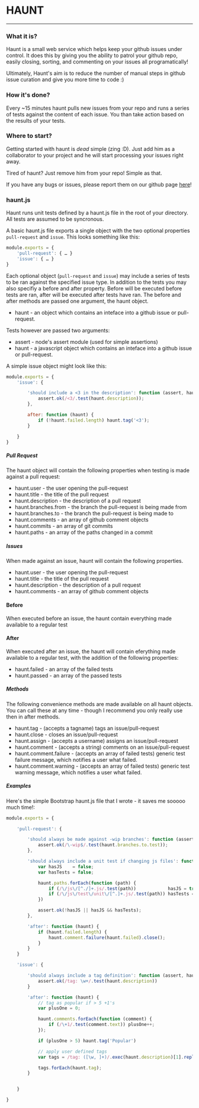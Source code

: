 # HAUNT

---

### What it is?

Haunt is a small web service which helps keep your github issues under control. It does this by giving you the ability to patrol your github repo, easily closing, sorting, and commenting on your issues all programatically!

Ultimately, Haunt's aim is to reduce the number of manual steps in github issue curation and give you more time to code :)


### How it's done?

Every ~15 minutes haunt pulls new issues from your repo and runs a series of tests against the content of each issue. You than take action based on the results of your tests.


### Where to start?

Getting started with haunt is *dead* simple (zing :D). Just add him as a collaborator to your project and he will start processing your issues right away.

Tired of haunt? Just remove him from your repo! Simple as that.

If you have any bugs or issues, please report them on our github page [here](https://github.com/fat/haunt)!


### haunt.js

Haunt runs unit tests defined by a haunt.js file in the root of your directory. All tests are assumed to be syncronous.

A basic haunt.js file exports a single object with the two optional properties `pull-request` and `issue`. This looks something like this:

```js
module.exports = {
    'pull-request': { … }
    'issue': { … }
}
```

Each optional object (`pull-request` and `issue`) may include a series of tests to be ran against the specified issue type. In addition to the tests you may also specifiy a before and after property. Before will be executed before tests are ran, after will be executed after tests have ran. The before and after methods are passed one argument, the haunt object.

+ haunt - an object which contains an inteface into a github issue or pull-request.

Tests however are passed two arguments:

+ assert - node's assert module (used for simple assertions)
+ haunt  - a javascript object which contains an inteface into a github issue or pull-request.

A simple issue object might look like this:

```js
module.exports = {
    'issue': { 

        'should include a <3 in the description': function (assert, haunt) {
            assert.ok(/<3/.test(haunt.description));
        },

        after: function (haunt) {
            if (!haunt.failed.length) haunt.tag('<3');
        }

    }
}
```

##### Pull Request

The haunt object will contain the following properties when testing is made against a pull request:

+ haunt.user - the user opening the pull-request
+ haunt.title - the title of the pull request
+ haunt.description - the description of a pull request
+ haunt.branches.from - the branch the pull-request is being made from
+ haunt.branches.to - the branch the pull-request is being made to
+ haunt.comments - an array of github comment objects
+ haunt.commits - an array of git commits
+ haunt.paths - an array of the paths changed in a commit


##### Issues

When made against an issue, haunt will contain the following properties.

+ haunt.user - the user opening the pull-request
+ haunt.title - the title of the pull request
+ haunt.description - the description of a pull request
+ haunt.comments - an array of github comment objects


#### Before

When executed before an issue, the haunt contain everything made available to a regular test

#### After

When executed after an issue, the haunt will contain eferything made available to a regular test, with the addition of the following properties:

+ haunt.failed - an array of the failed tests
+ haunt.passed - an array of the passed tests

##### Methods

The following convenience methods are made available on all haunt objects. You can call these at any time - though I recommend you only really use then in after methods.

+ haunt.tag - (accepts a tagname) tags an issue/pull-request
+ haunt.close - closes an issue/pull-request
+ haunt.assign - (accepts a username) assigns an issue/pull-request
+ haunt.comment - (accepts a string) comments on an issue/pull-request
+ haunt.comment.failure - (accepts an array of failed tests) generic test failure message, which notifies a user what failed.
+ haunt.comment.warning - (accepts an array of failed tests) generic test warning message, which notifies a user what failed.

##### Examples 

Here's the simple Bootstrap haunt.js file that I wrote - it saves me sooooo much time!: 

```js
module.exports = {

    'pull-request': {

        'should always be made against -wip branches': function (assert, haunt) {
            assert.ok(/\-wip$/.test(haunt.branches.to.test));
        },

        'should always include a unit test if changing js files': function (assert, haunt) {
            var hasJS    = false;
            var hasTests = false;

            haunt.paths.forEach(function (path) {
                if (/\/js\/[^./]+.js/.test(path))            hasJS = true;
                if (/\/js\/test\/unit\/[^.]+.js/.test(path)) hasTests = true;
            })

            assert.ok(!hasJS || hasJS && hasTests);
        },

        'after': function (haunt) {
            if (haunt.failed.length) {
                haunt.comment.failure(haunt.failed).close();
            }
        }
    }

    'issue': {

        'should always include a tag definition': function (assert, haunt) {
            assert.ok(/tag: \w+/.test(haunt.description))
        }

        'after': function (haunt) {
            // tag as popular if > 5 +1's
            var plusOne = 0;

            haunt.comments.forEach(function (comment) {
                if (/\+1/.test(comment.text)) plusOne++;
            });

            if (plusOne > 5) haunt.tag('Popular')

            // apply user defined tags
            var tags = /tag: ([\w, ]+)/.exec(haunt.description)[1].replace(/\s+/, '').split(',');

            tags.forEach(haunt.tag);
        }


    }

}
```